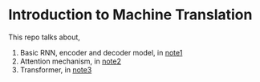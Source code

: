# Introduction to Machine Translation

This repo talks about,

1. Basic RNN, encoder and decoder model, in [note1](task1/task1.md)
2. Attention mechanism, in [note2](task2/task2.md)
3. Transformer, in [note3](task3/task3.md)

